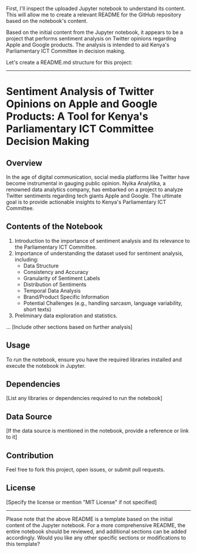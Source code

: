 First, I'll inspect the uploaded Jupyter notebook to understand its content. This will allow me to create a relevant README for the GitHub repository based on the notebook's content.

Based on the initial content from the Jupyter notebook, it appears to be a project that performs sentiment analysis on Twitter opinions regarding Apple and Google products. The analysis is intended to aid Kenya's Parliamentary ICT Committee in decision making.

Let's create a README.md structure for this project:

---

# Sentiment Analysis of Twitter Opinions on Apple and Google Products: A Tool for Kenya's Parliamentary ICT Committee Decision Making

## Overview

In the age of digital communication, social media platforms like Twitter have become instrumental in gauging public opinion. Nyika Analytika, a renowned data analytics company, has embarked on a project to analyze Twitter sentiments regarding tech giants Apple and Google. The ultimate goal is to provide actionable insights to Kenya's Parliamentary ICT Committee.

## Contents of the Notebook

1. Introduction to the importance of sentiment analysis and its relevance to the Parliamentary ICT Committee.
2. Importance of understanding the dataset used for sentiment analysis, including:
   - Data Structure
   - Consistency and Accuracy
   - Granularity of Sentiment Labels
   - Distribution of Sentiments
   - Temporal Data Analysis
   - Brand/Product Specific Information
   - Potential Challenges (e.g., handling sarcasm, language variability, short texts)
3. Preliminary data exploration and statistics.

... [Include other sections based on further analysis]

## Usage

To run the notebook, ensure you have the required libraries installed and execute the notebook in Jupyter.

## Dependencies

[List any libraries or dependencies required to run the notebook]

## Data Source

[If the data source is mentioned in the notebook, provide a reference or link to it]

## Contribution

Feel free to fork this project, open issues, or submit pull requests.

## License

[Specify the license or mention "MIT License" if not specified]

---

Please note that the above README is a template based on the initial content of the Jupyter notebook. For a more comprehensive README, the entire notebook should be reviewed, and additional sections can be added accordingly. Would you like any other specific sections or modifications to this template?
